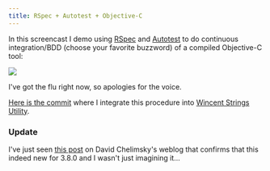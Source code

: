 ```yaml
---
title: RSpec + Autotest + Objective-C
---
```


In this screencast I demo using [RSpec](http://rspec.info/) and [Autotest](http://www.zenspider.com/ZSS/Products/ZenTest/) to do continuous integration/BDD (choose your favorite buzzword) of a compiled Objective-C tool:

[![](/system/images/legacy/rspec_autotest_objc.png)](http://www.wincent.com/a/about/wincent/weblog/screencasts/rspec_autotest_objc.mov)

I've got the flu right now, so apologies for the voice.

[Here is the commit](http://git.wincent.com/wincent-strings-util.git?a=commitdiff;h=7cd221dde42ac9b5ee7849e3d1b52b89216d00a2;hp=a318aff03659fc513a79f0b9b27c1df92e8f7ea1) where I integrate this procedure into [Wincent Strings Utility](http://strings.wincent.com/).

### Update

I've just seen [this post](http://blog.davidchelimsky.net/articles/2008/01/15/rspec-1-1-2-and-zentest-3-8-0) on David Chelimsky's weblog that confirms that this indeed new for 3.8.0 and I wasn't just imagining it...
